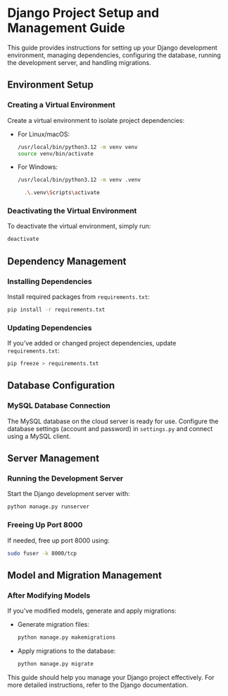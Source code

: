 
# Django Project Setup and Management Guide

This guide provides instructions for setting up your Django development environment, managing dependencies, configuring the database, running the development server, and handling migrations.

## Environment Setup

### Creating a Virtual Environment 

Create a virtual environment to isolate project dependencies:  

- For Linux/macOS:
  ```bash
  /usr/local/bin/python3.12 -m venv venv
  source venv/bin/activate
  
- For Windows:
  ```cmd
  /usr/local/bin/python3.12 -m venv .venv
  ```
    ```bash
      .\.venv\Scripts\activate
    ```
### Deactivating the Virtual Environment

To deactivate the virtual environment, simply run:

```bash
deactivate
```

## Dependency Management

### Installing Dependencies

Install required packages from `requirements.txt`:

```bash
pip install -r requirements.txt
```

### Updating Dependencies

If you've added or changed project dependencies, update `requirements.txt`:

```bash
pip freeze > requirements.txt
```

## Database Configuration

### MySQL Database Connection

The MySQL database on the cloud server is ready for use. Configure the database settings (account and password) in `settings.py` and connect using a MySQL client.

## Server Management

### Running the Development Server

Start the Django development server with:

```bash
python manage.py runserver
```

### Freeing Up Port 8000

If needed, free up port 8000 using:

```bash
sudo fuser -k 8000/tcp
```

## Model and Migration Management

### After Modifying Models

If you've modified models, generate and apply migrations:

- Generate migration files:
  ```bash
  python manage.py makemigrations
  ```
- Apply migrations to the database:
  ```bash
  python manage.py migrate
  ```

This guide should help you manage your Django project effectively. For more detailed instructions, refer to the Django documentation.
```
